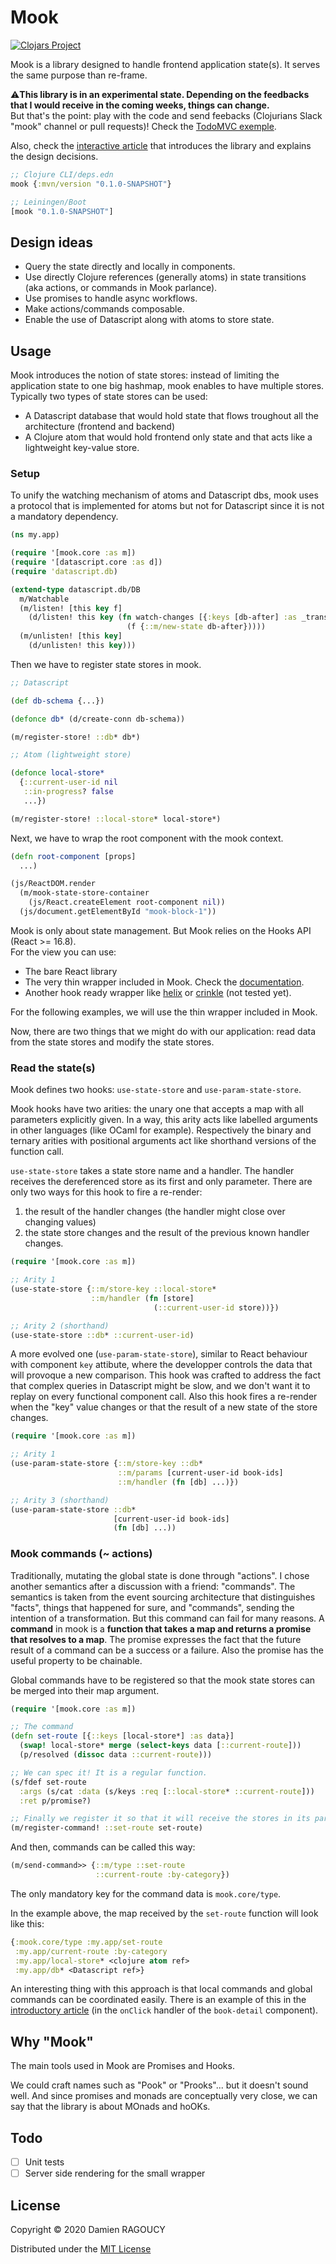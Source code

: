 # Mook

[![Clojars Project](https://img.shields.io/clojars/v/mook.svg)](https://clojars.org/mook)

Mook is a library designed to handle frontend application state(s). It serves
the same purpose than re-frame.

⚠️**This library is in an experimental state. Depending on the feedbacks that I
would receive in the coming weeks, things can change.**  
But that's the point: play with the code and send feebacks (Clojurians Slack
"mook" channel or pull requests)! Check the [TodoMVC exemple](/example).

Also, check the [interactive article](https://lambdam.com/blog/2020-09-mook/)
that introduces the library and explains the design decisions.

```clj
;; Clojure CLI/deps.edn
mook {:mvn/version "0.1.0-SNAPSHOT"}

;; Leiningen/Boot
[mook "0.1.0-SNAPSHOT"]
```

## Design ideas

- Query the state directly and locally in components.
- Use directly Clojure references (generally atoms) in state transitions (aka
  actions, or commands in Mook parlance).
- Use promises to handle async workflows.
- Make actions/commands composable.
- Enable the use of Datascript along with atoms to store state.

## Usage

Mook introduces the notion of state stores: instead of limiting the application
state to one big hashmap, mook enables to have multiple stores.  
Typically two types of state stores can be used:
- A Datascript database that would hold state that flows troughout all the
  architecture (frontend and backend)
- A Clojure atom that would hold frontend only state and that acts like a
  lightweight key-value store.
  
### Setup

To unify the watching mechanism of atoms and Datascript dbs, mook uses a
protocol that is implemented for atoms but not for Datascript since it is not a
mandatory dependency.

```cljs
(ns my.app)

(require '[mook.core :as m])
(require '[datascript.core :as d])
(require 'datascript.db)

(extend-type datascript.db/DB
  m/Watchable
  (m/listen! [this key f]
    (d/listen! this key (fn watch-changes [{:keys [db-after] :as _transaction-data}]
                          (f {::m/new-state db-after}))))
  (m/unlisten! [this key]
    (d/unlisten! this key)))
```

Then we have to register state stores in mook.

```cljs
;; Datascript

(def db-schema {...})

(defonce db* (d/create-conn db-schema))

(m/register-store! ::db* db*)

;; Atom (lightweight store)

(defonce local-store*
  {::current-user-id nil
   ::in-progress? false
   ...})

(m/register-store! ::local-store* local-store*)
```

Next, we have to wrap the root component with the mook context.

```cljs
(defn root-component [props]
  ...)

(js/ReactDOM.render
  (m/mook-state-store-container
    (js/React.createElement root-component nil))
  (js/document.getElementById "mook-block-1"))
```

Mook is only about state management. But Mook relies on the Hooks API (React >=
16.8).  
For the view you can use:
- The bare React library
- The very thin wrapper included in Mook. Check the
  [documentation](/doc/react-wrapper.md).
- Another hook ready wrapper like [helix](https://github.com/lilactown/helix) or
  [crinkle](https://github.com/favila/crinkle) (not tested yet).

For the following examples, we will use the thin wrapper included in Mook.

Now, there are two things that we might do with our application: read data from
the state stores and modify the state stores.

### Read the state(s)

Mook defines two hooks: `use-state-store` and `use-param-state-store`.

Mook hooks have two arities: the unary one that accepts a map with all
parameters explicitly given. In a way, this arity acts like labelled arguments
in other languages (like OCaml for example). Respectively the binary and ternary
arities with positional arguments act like shorthand versions of the function
call.

`use-state-store` takes a state store name and a handler. The handler receives
the dereferenced store as its first and only parameter. There are only two ways
for this hook to fire a re-render:
1. the result of the handler changes (the handler might close over changing
values)
2. the state store changes and the result of the previous known handler changes.

```cljs
(require '[mook.core :as m])

;; Arity 1
(use-state-store {::m/store-key ::local-store*
                  ::m/handler (fn [store]
                                (::current-user-id store))})

;; Arity 2 (shorthand)
(use-state-store ::db* ::current-user-id)
```

A more evolved one (`use-param-state-store`), similar to React behaviour with
component `key` attibute, where the developper controls the data that will
provoque a new comparison. This hook was crafted to address the fact that
complex queries in Datascript might be slow, and we don't want it to replay on
every functional component call. Also this hook fires a re-render when the "key"
value changes or that the result of a new state of the store changes.

```cljs
(require '[mook.core :as m])

;; Arity 1
(use-param-state-store {::m/store-key ::db*
                        ::m/params [current-user-id book-ids]
                        ::m/handler (fn [db] ...)})

;; Arity 3 (shorthand)
(use-param-state-store ::db*
                       [current-user-id book-ids]
                       (fn [db] ...))
```

### Mook commands (~ actions)

Traditionally, mutating the global state is done through "actions". I chose
another semantics after a discussion with a friend: "commands". The semantics is
taken from the event sourcing architecture that distinguishes "facts", things
that happened for sure, and "commands", sending the intention of a
transformation. But this command can fail for many reasons. A **command** in
mook is a **function that takes a map and returns a promise that resolves to a
map**. The promise expresses the fact that the future result of a command can be
a success or a failure. Also the promise has the useful property to be
chainable.

Global commands have to be registered so that the mook state stores can be
merged into their map argument.

```cljs
(require '[mook.core :as m])

;; The command
(defn set-route [{::keys [local-store*] :as data}]
  (swap! local-store* merge (select-keys data [::current-route]))
  (p/resolved (dissoc data ::current-route)))

;; We can spec it! It is a regular function.
(s/fdef set-route
  :args (s/cat :data (s/keys :req [::local-store* ::current-route]))
  :ret p/promise?)

;; Finally we register it so that it will receive the stores in its parameters
(m/register-command! ::set-route set-route)
```

And then, commands can be called this way:

```cljs
(m/send-command>> {::m/type ::set-route
                   ::current-route :by-category})
```

The only mandatory key for the command data is `mook.core/type`.

In the example above, the map received by the `set-route` function will look
like this:

```cljs
{:mook.core/type :my.app/set-route
 :my.app/current-route :by-category
 :my.app/local-store* <clojure atom ref>
 :my.app/db* <Datascript ref>}
```

An interesting thing with this approach is that local commands and global
commands can be coordinated easily. There is an example of this in the
[introductory article](https://lambdam.com/blog/2020-09-mook/#mook-book-app) (in
the `onClick` handler of the `book-detail` component).

## Why "Mook"

The main tools used in Mook are Promises and Hooks.

We could craft names such as "Pook" or "Prooks"... but it doesn't sound well.
And since promises and monads are conceptually very close, we can say that the
library is about MOnads and hoOKs.

## Todo

* [ ] Unit tests
* [ ] Server side rendering for the small wrapper

## License


Copyright © 2020 Damien RAGOUCY

Distributed under the [MIT License](/license.txt)
